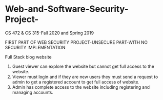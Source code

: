 # Web-and-Software-Security-Project-

CS 472 & CS 315-Fall 2020 and Spring 2019 

FIRST PART OF WEB SECURITY PROJECT-UNSECURE PART-WITH NO SECURITY IMPLEMENTATION 

Full Stack blog website 

1. Guest viewer can explore the website but cannot get full access to the website. 
2. Viewer must login and if they are new users they must send a request to admin to get a registered account to get full access of website. 
3. Admin has complete access to the website including registering and managing accounts. 
